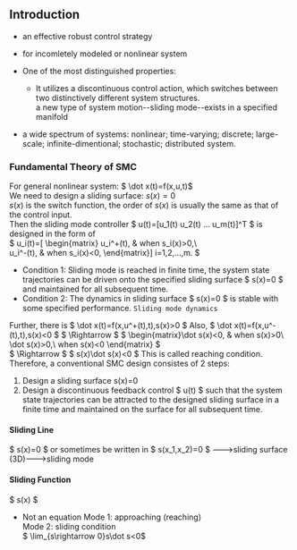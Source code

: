 ## Introduction
* an effective robust control strategy
* for incomletely modeled or nonlinear system
* One of the most distinguished properties:
    * It utilizes a discontinuous control action, which switches between two distinctively different system structures.  
    a new type of system motion--sliding mode--exists in a specified manifold  
    
* a wide spectrum of systems: nonlinear; time-varying; discrete; large-scale; infinite-dimentional; stochastic; distributed system.

### Fundamental Theory of SMC
For general nonlinear system: $ \dot x(t)=f(x,u,t)$  
We need to design a sliding surface: $s(x)=0$  
$s(x)$ is the switch function, the order of $s(x)$ is usually the same as that of the control input.  
Then the sliding mode controller $ u(t)=[u_1(t) u_2(t) ... u_m(t)]^T $ is designed in the form of  
$ u_i(t)=[
         \begin{matrix}
         u_i^+(t), & when s_i(x)>0,\\  
         u_i^-(t), & when s_i(x)<0,
         \end{matrix}]
         i=1,2,...,m. $

* Condition 1: Sliding mode is reached in finite time, the system state trajectories can be driven onto the specified sliding surface $ s(x)=0 $ and maintained for all subsequent time.
* Condition 2: The dynamics in sliding surface $ s(x)=0 $ is stable with some specified performance. `Sliding mode dynamics`

Further, there is $ \dot x(t)=f(x,u^+(t),t),s(x)>0 $
Also, $ \dot x(t)=f(x,u^-(t),t),s(x)<0 $
$ \Rightarrow $ $ \begin{matrix}\dot s(x)<0, & when s(x)>0\\ \dot s(x)>0,\\ when s(x)<0 \end{matrix} $  
$ \Rightarrow $ $ s(x)\dot s(x)<0 $
This is called reaching condition.  
Therefore, a conventional SMC design consistes of 2 steps:  
1. Design a sliding surface s(x)=0  
2. Design a discontinuous feedback control $ u(t) $ such that the system state trajectories can be attracted to the designed sliding surface in a finite time and maintained on the surface for all subsequent time.


#### Sliding Line
$ s(x)=0 $ or sometimes be written in $ s(x_1,x_2)=0 $ --->sliding surface (3D)--->sliding mode
#### Sliding Function
$ s(x) $  
* Not an equation
Mode 1: approaching (reaching)   
Mode 2: sliding condition    
$ \lim_{s\rightarrow 0}s\dot s<0$
